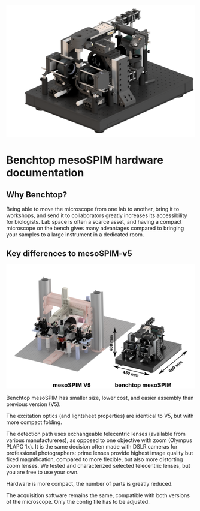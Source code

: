 ![Benchtop V2](images/benchtop-v2.png)

# Benchtop mesoSPIM hardware documentation

## Why Benchtop?
Being able to move the microscope from one lab to another, bring it to workshops, and send it to collaborators greatly increases its accessibility for biologists. Lab space is often a scarce asset, and having a compact microscope on the bench gives many advantages compared to bringing your samples to a large instrument in a dedicated room. 

## Key differences to mesoSPIM-v5
![mesoSPIM versions comparison](images/mesoSPIM-comparison.png)


Benchtop mesoSPIM has smaller size, lower cost, and easier assembly than previous version (V5). 

The excitation optics (and lightsheet properties) are identical to V5, but with more compact folding. 

The detection path uses exchangeable telecentric lenses (available from various manufactureres), as opposed to one objective with zoom (Olympus PLAPO 1x). It is the same decision often made with DSLR cameras for professional photographers: prime lenses provide highest image quality but fixed magnification, compared to more flexible, but also more distorting zoom lenses. We tested and characterized selected telecentric lenses, but you are free to use your own.

Hardware is more compact, the number of parts is greatly reduced. 

The acquisition software remains the same, compatible with both versions of the microscope. Only the config file has to be adjusted.